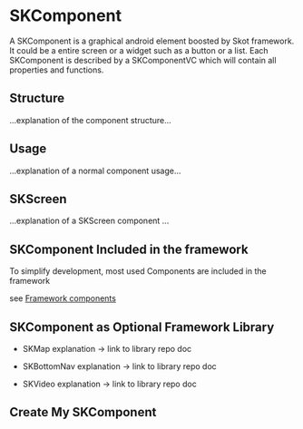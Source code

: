 # SKComponent

A SKComponent is a graphical android element boosted by Skot framework. It could be a entire screen or a widget such as a button or a list.
Each SKComponent is described by a SKComponentVC which will contain all properties and functions.   

## Structure

...explanation of the component structure...

## Usage

...explanation of a normal component usage...

## SKScreen

...explanation of a SKScreen component ...


## SKComponent Included in the framework

To simplify development, most used Components are included in the framework

see [Framework components](framework_components/readme.md)

## SKComponent as Optional Framework Library


- SKMap
  explanation -> link to library repo doc

- SKBottomNav
  explanation -> link to library repo doc

- SKVideo
  explanation -> link to library repo doc

## Create My SKComponent
